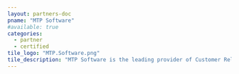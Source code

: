 ```yaml
---
layout: partners-doc
pname: "MTP Software"
#available: true
categories: 
  - partner
  - certified
tile_logo: "MTP.Software.png"
tile_description: "MTP Software is the leading provider of Customer Relationship Management (CRM), dashboards, and analytics solutions in sports and entertainment.   MTP Software’s flagship product, SCORE CRM is a fully hosted solution that brings sales, marketing and business analytics together in a single platform"
---
```

